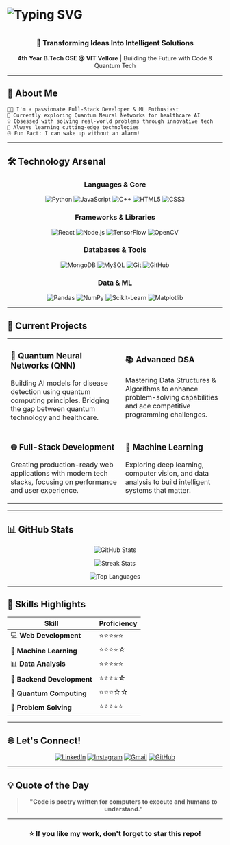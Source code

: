 # <div align="center">
# 
# ![Typing SVG](https://readme-typing-svg.herokuapp.com?font=Righteous&size=40&duration=4000&pause=1000&center=true&width=600&lines=Hi+👋+I'm+Atharwa+Vatsyayan;Full-Stack+Developer;ML+Enthusiast;Quantum+Explorer)
# 
# </div>

<div align="center">

### 🚀 Transforming Ideas Into Intelligent Solutions

**4th Year B.Tech CSE @ VIT Vellore** | Building the Future with Code & Quantum Tech

</div>

---

## 🎯 About Me

```
👨‍💻 I'm a passionate Full-Stack Developer & ML Enthusiast
🔭 Currently exploring Quantum Neural Networks for healthcare AI
💡 Obsessed with solving real-world problems through innovative tech
🌱 Always learning cutting-edge technologies
⏰ Fun Fact: I can wake up without an alarm!
```

---

## 🛠️ Technology Arsenal

<div align="center">

### Languages & Core
![Python](https://img.shields.io/badge/Python-3776AB?style=for-the-badge&logo=python&logoColor=white)
![JavaScript](https://img.shields.io/badge/JavaScript-F7DF1E?style=for-the-badge&logo=javascript&logoColor=black)
![C++](https://img.shields.io/badge/C++-00599C?style=for-the-badge&logo=c%2B%2B&logoColor=white)
![HTML5](https://img.shields.io/badge/HTML5-E34F26?style=for-the-badge&logo=html5&logoColor=white)
![CSS3](https://img.shields.io/badge/CSS3-1572B6?style=for-the-badge&logo=css3&logoColor=white)

### Frameworks & Libraries
![React](https://img.shields.io/badge/React-61DAFB?style=for-the-badge&logo=react&logoColor=black)
![Node.js](https://img.shields.io/badge/Node.js-339933?style=for-the-badge&logo=node.js&logoColor=white)
![TensorFlow](https://img.shields.io/badge/TensorFlow-FF6F00?style=for-the-badge&logo=tensorflow&logoColor=white)
![OpenCV](https://img.shields.io/badge/OpenCV-5C3EE8?style=for-the-badge&logo=opencv&logoColor=white)

### Databases & Tools
![MongoDB](https://img.shields.io/badge/MongoDB-13AA52?style=for-the-badge&logo=mongodb&logoColor=white)
![MySQL](https://img.shields.io/badge/MySQL-4479A1?style=for-the-badge&logo=mysql&logoColor=white)
![Git](https://img.shields.io/badge/Git-F05033?style=for-the-badge&logo=git&logoColor=white)
![GitHub](https://img.shields.io/badge/GitHub-121011?style=for-the-badge&logo=github&logoColor=white)

### Data & ML
![Pandas](https://img.shields.io/badge/Pandas-150458?style=for-the-badge&logo=pandas&logoColor=white)
![NumPy](https://img.shields.io/badge/NumPy-013243?style=for-the-badge&logo=numpy&logoColor=white)
![Scikit-Learn](https://img.shields.io/badge/Scikit--Learn-F7931E?style=for-the-badge&logo=scikit-learn&logoColor=white)
![Matplotlib](https://img.shields.io/badge/Matplotlib-11557C?style=for-the-badge&logo=python&logoColor=white)

</div>

---

## 🚀 Current Projects

<table>
<tr>
<td>

### 🎯 Quantum Neural Networks (QNN)
Building AI models for disease detection using quantum computing principles. Bridging the gap between quantum technology and healthcare.

</td>
<td>

### 📚 Advanced DSA
Mastering Data Structures & Algorithms to enhance problem-solving capabilities and ace competitive programming challenges.

</td>
</tr>
<tr>
<td>

### 🌐 Full-Stack Development
Creating production-ready web applications with modern tech stacks, focusing on performance and user experience.

</td>
<td>

### 🤖 Machine Learning
Exploring deep learning, computer vision, and data analysis to build intelligent systems that matter.

</td>
</tr>
</table>

---

## 📊 GitHub Stats

<div align="center">

![GitHub Stats](https://github-readme-stats.vercel.app/api?username=snorelax08&theme=tokyonight&hide_border=false&include_all_commits=true&count_private=true&show_icons=true)

![Streak Stats](https://nirzak-streak-stats.vercel.app/?user=snorelax08&theme=tokyonight&hide_border=false)

![Top Languages](https://github-readme-stats.vercel.app/api/top-langs/?username=snorelax08&theme=tokyonight&hide_border=false&layout=compact)

</div>

---

## 🎨 Skills Highlights

<div align="center">

| Skill | Proficiency |
|-------|-------------|
| 💻 **Web Development** | ⭐⭐⭐⭐⭐ |
| 🤖 **Machine Learning** | ⭐⭐⭐⭐☆ |
| 📊 **Data Analysis** | ⭐⭐⭐⭐⭐ |
| 🔧 **Backend Development** | ⭐⭐⭐⭐☆ |
| 🌌 **Quantum Computing** | ⭐⭐⭐☆☆ |
| 🎯 **Problem Solving** | ⭐⭐⭐⭐⭐ |

</div>

---

## 🌐 Let's Connect!

<div align="center">

[![LinkedIn](https://img.shields.io/badge/LinkedIn-0077B5?style=for-the-badge&logo=linkedin&logoColor=white)](https://linkedin.com/in/AtharwaVatsyayan)
[![Instagram](https://img.shields.io/badge/Instagram-E4405F?style=for-the-badge&logo=instagram&logoColor=white)](https://instagram.com/atharwa.23)
[![Gmail](https://img.shields.io/badge/Gmail-D14836?style=for-the-badge&logo=gmail&logoColor=white)](mailto:atharwared@gmail.com)
[![GitHub](https://img.shields.io/badge/GitHub-121011?style=for-the-badge&logo=github&logoColor=white)](https://github.com/snorelax08)

</div>

---

## 💡 Quote of the Day

<div align="center">

> **"Code is poetry written for computers to execute and humans to understand."**

</div>

---

<div align="center">

### ⭐ If you like my work, don't forget to star this repo!

</div>
